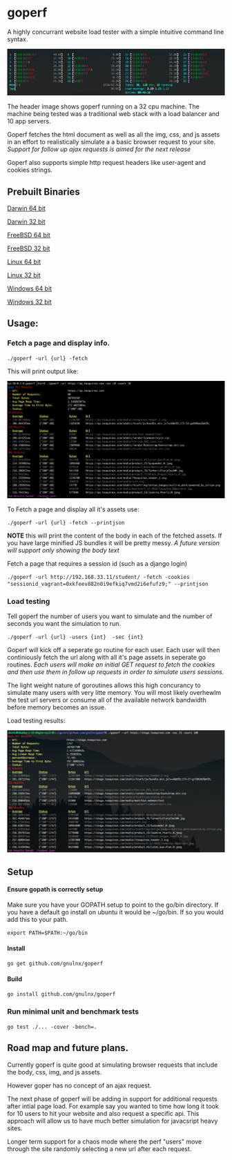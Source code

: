 # goperf
A highly concurrant website load tester with a simple intuitive command line syntax.

![Alt text](readme_imgs/GoPerf.png?raw=true "GoPerf")

The header image shows goperf running on a 32 cpu machine.  The machine being tested was a traditional web stack with a load balancer and 10 app servers.

Goperf fetches the html document as well as all the img, css, and js assets in an effort to realistically simulate a a basic browser request to your site.  *Support for follow up ajax requests is aimed for the next release*

Goperf also supports simple http request headers like user-agent and cookies strings.

## Prebuilt Binaries
[Darwin 64 bit](https://github.com/gnulnx/goperf/raw/master/binaries/darwin/amd64/goperf)

[Darwin 32 bit](https://github.com/gnulnx/goperf/raw/master/binaries/darwin/386/goperf)

[FreeBSD 64 bit](https://github.com/gnulnx/goperf/raw/master/binaries/freebsd/amd64/goperf)

[FreeBSD 32 bit](https://github.com/gnulnx/goperf/raw/master/binaries/freebsd/386/goperf)

[Linux 64 bit](https://github.com/gnulnx/goperf/raw/master/binaries/linux/amd64/goperf)

[Linux 32 bit](https://github.com/gnulnx/goperf/raw/master/binaries/linux/32/goperf)

[Windows 64 bit](https://github.com/gnulnx/goperf/raw/master/binaries/windows/amd64/goperf.exe)

[Windows 32 bit](https://github.com/gnulnx/goperf/raw/master/binaries/windows/386/goperf.exe)

## Usage:

### Fetch a page and display info.  
```
./goperf -url {url} -fetch
```
This will print output like:

![Alt text](readme_imgs/Fetch.png?raw=true "Fetch")

To Fetch a page and display all it's assets use:
```
./goperf -url {url} -fetch --printjson
```
**NOTE** this will print the content of the body in each of the fetched assets. If you have large minified JS bundles it will be pretty messy.  *A future version will support only showing the body text*


Fetch a page that requires a session id (such as a django login)
```
./goperf -url http://192.168.33.11/student/ -fetch -cookies "sessionid_vagrant=0xkfeev882n0i9efkiq7vmd2i6efufz9;" --printjson
```

### Load testing

Tell goperf the number of users you want to simulate and the number of seconds you want the simulation to run.

```
./goperf -url {url} -users {int}  -sec {int}
```

Goperf will kick off a seperate go routine for each user.  Each user will then continiously fetch the url along with all it's page assets in seperate go routines.  *Each users will make an initial GET request to fetch the cookies and then use them in follow up requests in order to simulate users sessions.*  

The light weight nature of goroutines allows this high concurancy to simulate many users with very litte memory.  You will most likely overhewlm the test url servers or consume all of the available network bandwidth before memory becomes an issue.  

Load testing results: 

![Alt text](readme_imgs/GoPerfOutput.png?raw=true "Output")

## Setup
#### Ensure gopath is correctly setup

Make sure you have your GOPATH setup to point to the go/bin directory.
If you have a default go install on ubuntu it would be ~/go/bin.
If so you would add this to your path.
```
export PATH=$PATH:~/go/bin
```
#### Install

```
go get github.com/gnulnx/goperf
```

#### Build
```
go install github.com/gnulnx/goperf
```


### Run minimal unit and benchmark tests
```
go test ./... -cover -bench=.
```


## Road map and future plans.

Currently goperf is quite good at simulating browser requests that include the body, css, img, and js assets.  

However goper has no concept of an ajax request.  

The next phase of goperf will be adding in support for additional requests after intial page load.  For example say you wanted to time how long it took for 10 users to hit your website and also request a specific api.  This approach will allow us to have much better simulation for javacsript heavy sites.  

Longer term support for a chaos mode where the perf "users" move through the site randomly selecting a new url after each request. 
